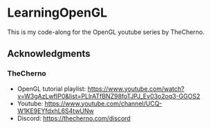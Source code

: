 # LearningOpenGL
This is my code-along for the OpenGL youtube series by TheCherno.

## Acknowledgments
### TheCherno
- OpenGL tutorial playlist: https://www.youtube.com/watch?v=W3gAzLwfIP0&list=PLlrATfBNZ98foTJPJ_Ev03o2oq3-GGOS2
- Youtube: https://www.youtube.com/channel/UCQ-W1KE9EYfdxhL6S4twUNw
- Discord: https://thecherno.com/discord
